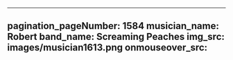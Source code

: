 ------
pagination_pageNumber: 1584
musician_name: Robert
band_name: Screaming Peaches
img_src: images/musician1613.png
onmouseover_src: 
------